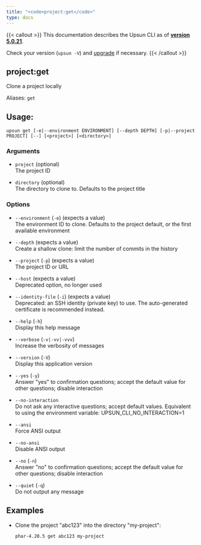```yaml
---
title: "<code>project:get</code>"
type: docs
---
```


{{< callout >}}
  This documentation describes the Upsun CLI as of **[version 5.0.21](https://github.com/platformsh/cli/releases/tag/5.0.21)**.
  
  Check your version (`upsun -V`) and [upgrade](/cli/#upgrade-the-cli) if necessary.
{{< /callout >}}

project:get
-----------
Clone a project locally

Aliases: `get`

## Usage:

```
upsun get [-e|--environment ENVIRONMENT] [--depth DEPTH] [-p|--project PROJECT] [--] [<project>] [<directory>]
```

### Arguments

* `project` (optional)  
  The project ID

* `directory` (optional)  
  The directory to clone to. Defaults to the project title

### Options

* `--environment` (`-e`) (expects a value)  
  The environment ID to clone. Defaults to the project default, or the first available environment

* `--depth` (expects a value)  
  Create a shallow clone: limit the number of commits in the history

* `--project` (`-p`) (expects a value)  
  The project ID or URL

* `--host` (expects a value)  
  Deprecated option, no longer used

* `--identity-file` (`-i`) (expects a value)  
  Deprecated: an SSH identity (private key) to use. The auto-generated certificate is recommended instead.

* `--help` (`-h`)  
  Display this help message

* `--verbose` (`-v|-vv|-vvv`)  
  Increase the verbosity of messages

* `--version` (`-V`)  
  Display this application version

* `--yes` (`-y`)  
  Answer "yes" to confirmation questions; accept the default value for other questions; disable interaction

* `--no-interaction`  
  Do not ask any interactive questions; accept default values. Equivalent to using the environment variable: UPSUN_CLI_NO_INTERACTION=1

* `--ansi`  
  Force ANSI output

* `--no-ansi`  
  Disable ANSI output

* `--no` (`-n`)  
  Answer "no" to confirmation questions; accept the default value for other questions; disable interaction

* `--quiet` (`-q`)  
  Do not output any message

## Examples

* Clone the project "abc123" into the directory "my-project":  
  ```
  phar-4.20.5 get abc123 my-project
  ```


